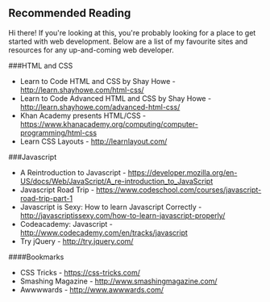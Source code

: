 ## Recommended Reading

Hi there! If you're looking at this, you're probably looking for a place to get started with web development. Below are a list of my favourite sites and resources for any up-and-coming web developer.


###HTML and CSS
- Learn to Code HTML and CSS by Shay Howe - http://learn.shayhowe.com/html-css/
- Learn to Code Advanced HTML and CSS by Shay Howe - http://learn.shayhowe.com/advanced-html-css/
- Khan Academy presents HTML/CSS - https://www.khanacademy.org/computing/computer-programming/html-css
- Learn CSS Layouts - http://learnlayout.com/

###Javascript
- A Reintroduction to Javascript - https://developer.mozilla.org/en-US/docs/Web/JavaScript/A_re-introduction_to_JavaScript
- Javascript Road Trip - https://www.codeschool.com/courses/javascript-road-trip-part-1
- Javascript is Sexy: How to learn Javascript Correctly - http://javascriptissexy.com/how-to-learn-javascript-properly/
- Codeacademy: Javascript - http://www.codecademy.com/en/tracks/javascript
- Try jQuery - http://try.jquery.com/

####Bookmarks
- CSS Tricks - https://css-tricks.com/
- Smashing Magazine - http://www.smashingmagazine.com/
- Awwwwards - http://www.awwwards.com/
